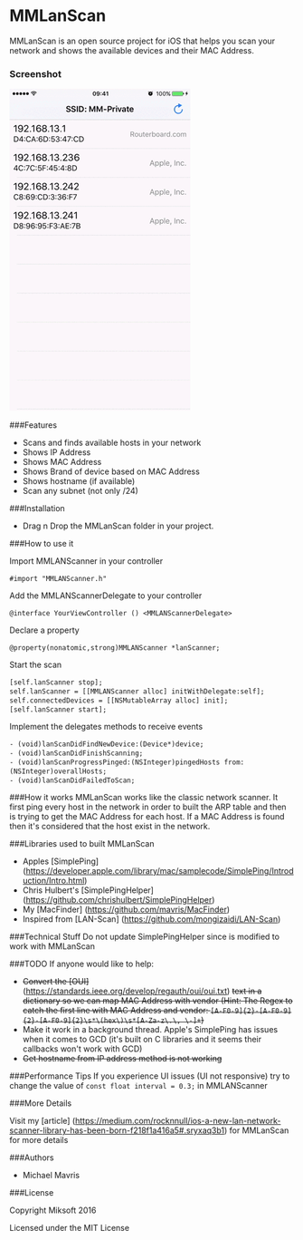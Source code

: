 
MMLanScan
======

MMLanScan is an open source project for iOS that helps you scan your network and shows the available devices and their MAC Address.

### Screenshot
![image](LanScan.gif)

###Features
+ Scans and finds available hosts in your network
+ Shows IP Address
+ Shows MAC Address
+ Shows Brand of device based on MAC Address
+ Shows hostname (if available)
+ Scan any subnet (not only /24)

###Installation
- Drag n Drop the MMLanScan folder in your project.

###How to use it

Import MMLANScanner in your controller
```
#import "MMLANScanner.h"
```

Add the MMLANScannerDelegate to your controller
```
@interface YourViewController () <MMLANScannerDelegate>
```

Declare a property
```
@property(nonatomic,strong)MMLANScanner *lanScanner;
```

Start the scan
```
[self.lanScanner stop];
self.lanScanner = [[MMLANScanner alloc] initWithDelegate:self];
self.connectedDevices = [[NSMutableArray alloc] init];    
[self.lanScanner start];
```

Implement the delegates methods to receive events
```
- (void)lanScanDidFindNewDevice:(Device*)device;
- (void)lanScanDidFinishScanning;
- (void)lanScanProgressPinged:(NSInteger)pingedHosts from:(NSInteger)overallHosts;
- (void)lanScanDidFailedToScan;
```

###How it works
MMLanScan works like the classic network scanner. It first ping every host in the network in order to built the ARP table and then is trying to get the MAC Address for each host. If a MAC Address is found then it's considered that the host exist in the network.

###Libraries used to built MMLanScan
- Apples [SimplePing] (https://developer.apple.com/library/mac/samplecode/SimplePing/Introduction/Intro.html) 
- Chris Hulbert's [SimplePingHelper] (https://github.com/chrishulbert/SimplePingHelper) 
- My [MacFinder] (https://github.com/mavris/MacFinder)
- Inspired from [LAN-Scan] (https://github.com/mongizaidi/LAN-Scan) 

###Technical Stuff
Do not update SimplePingHelper since is modified to work with MMLanScan 


###TODO
If anyone would like to help:
- ~~Convert the [OUI]~~ (https://standards.ieee.org/develop/regauth/oui/oui.txt) ~~text in a dictionary so we can map MAC Address with vendor (Hint: The Regex to catch the first line with MAC Address and vendor: ```[A-F0-9]{2}-[A-F0-9]{2}-[A-F0-9]{2}\s*\(hex\)\s*[A-Za-z\.\, \-]+```)~~
- Make it work in a background thread. Apple's SimplePing has issues when it comes to GCD (it's built on C libraries and it seems their callbacks won't work with GCD)
- ~~Get hostname from IP address method is not working~~

###Performance Tips
If you experience UI issues (UI not responsive) try to change the value of ```const float interval = 0.3;``` in MMLANScanner

###More Details

Visit my [article] (https://medium.com/rocknnull/ios-a-new-lan-network-scanner-library-has-been-born-f218f1a416a5#.sryxaq3b1) for MMLanScan for more details

###Authors
* Michael Mavris

###License

Copyright Miksoft 2016

Licensed under the MIT License
